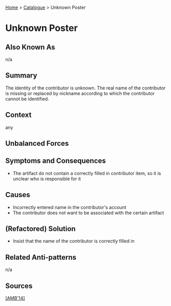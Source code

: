 [Home](../README.md) > [Catalogue](../Antipatterns_catalogue.md) > Unknown Poster

# Unknown Poster

## Also Known As

n/a

## Summary

The identity of the contributor is unknown. The real name of the contributor is missing or replaced by nickname according to which the contributor cannot be identified.

## Context

any

## Unbalanced Forces

## Symptoms and Consequences

- The artifact do not contain a correctly filled in contributor item, so it is unclear who is responsible for it

## Causes

- Incorrectly entered name in the contributor's account
- The contributor does not want to be associated with the certain artifact

## (Refactored) Solution

- Insist that the name of the contributor is correctly filled in

## Related Anti-patterns

n/a

## Sources

[[AMB'14]](../References.md)
